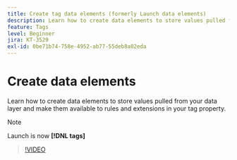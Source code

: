 ```yaml
---
title: Create tag data elements (formerly Launch data elements)
description: Learn how to create data elements to store values pulled from your data layer and make them available to rules and extensions in your tag property.
feature: Tags
level: Beginner
jira: KT-3529
exl-id: 0be71b74-758e-4952-ab77-55deb8a02eda
---
```

# Create data elements

Learn how to create data elements to store values pulled from your data layer and make them available to rules and extensions in your tag property.

>[!NOTE]
>
> Launch is now **[!DNL tags]**

>[!VIDEO](https://video.tv.adobe.com/v/28733/?learn=on)
